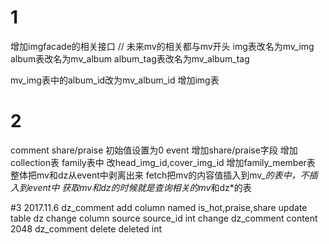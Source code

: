 # 1
增加imgfacade的相关接口
// 未来mv的相关都与mv开头
img表改名为mv_img
album表改名为mv_album
album_tag表改名为mv_album_tag

mv_img表中的album_id改为mv_album_id
增加img表

# 2
comment share/praise 初始值设置为0
event 增加share/praise字段
增加collection表
family表中 改head_img_id,cover_img_id
增加family_member表
整体把mv和dz从event中剥离出来
fetch把mv的内容值插入到mv_*的表中，不插入到event中
获取mv和dz的时候就是查询相关的mv*和dz*的表


#3 2017.11.6
dz_comment add column named is_hot,praise,share
update table dz change column source source_id int
change dz_comment content 2048
dz_comment delete deleted int

